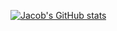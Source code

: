 [![Jacob's GitHub stats](https://github-readme-stats.vercel.app/api?username=Tur1st4)](https://github.com/anuraghazra/github-readme-stats)

